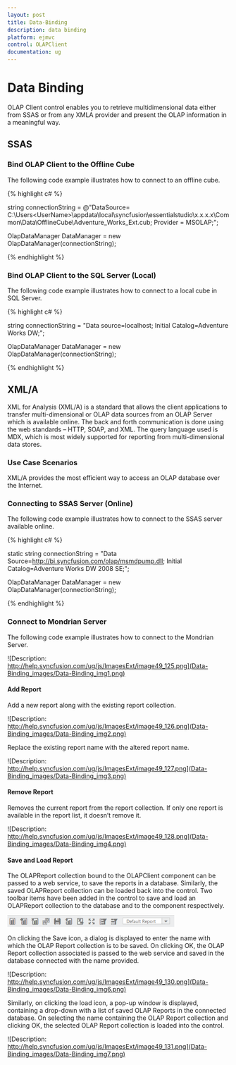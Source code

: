 ```yaml
---
layout: post
title: Data-Binding
description: data binding
platform: ejmvc
control: OLAPClient
documentation: ug
---
```


# Data Binding

OLAP Client control enables you to retrieve multidimensional data either from SSAS or from any XMLA provider and present the OLAP information in a meaningful way.

## SSAS

### Bind OLAP Client to the Offline Cube

The following code example illustrates how to connect to an offline cube.


{% highlight c# %}

string connectionString = @"DataSource= C:\Users\<UserName>\appdata\local\syncfusion\essentialstudio\x.x.x.x\Common\Data\OfflineCube\Adventure_Works_Ext.cub; Provider = MSOLAP;";

OlapDataManager DataManager = new OlapDataManager(connectionString);

{% endhighlight %}

### Bind OLAP Client to the SQL Server (Local)

The following code example illustrates how to connect to a local cube in SQL Server.

{% highlight c# %}

string connectionString = "Data source=localhost; Initial Catalog=Adventure Works DW;";

OlapDataManager DataManager = new OlapDataManager(connectionString);

{% endhighlight %}

## XML/A

XML for Analysis (XML/A) is a standard that allows the client applications to transfer multi-dimensional or OLAP data sources from an OLAP Server which is available online. The back and forth communication is done using the web standards – HTTP, SOAP, and XML. The query language used is MDX, which is most widely supported for reporting from multi-dimensional data stores.

### Use Case Scenarios

XML/A provides the most efficient way to access an OLAP database over the Internet.

### Connecting to SSAS Server (Online)

The following code example illustrates how to connect to the SSAS server available online.

{% highlight c# %}

static string connectionString = "Data Source=http://bi.syncfusion.com/olap/msmdpump.dll; Initial Catalog=Adventure Works DW 2008 SE;";   

OlapDataManager DataManager = new OlapDataManager(connectionString);

{% endhighlight %}

### Connect to Mondrian Server

The following code example illustrates how to connect to the Mondrian Server.

![Description: http://help.syncfusion.com/ug/js/ImagesExt/image49_125.png](Data-Binding_images/Data-Binding_img1.png)

#### Add Report

Add a new report along with the existing report collection.

![Description: http://help.syncfusion.com/ug/js/ImagesExt/image49_126.png](Data-Binding_images/Data-Binding_img2.png)

Replace the existing report name with the altered report name.

![Description: http://help.syncfusion.com/ug/js/ImagesExt/image49_127.png](Data-Binding_images/Data-Binding_img3.png)

#### Remove Report

Removes the current report from the report collection. If only one report is available in the report list, it doesn’t remove it.

![Description: http://help.syncfusion.com/ug/js/ImagesExt/image49_128.png](Data-Binding_images/Data-Binding_img4.png)

#### Save and Load Report

The OLAPReport collection bound to the OLAPClient component can be passed to a web service, to save the reports in a database. Similarly, the saved OLAPReport collection can be loaded back into the control. Two toolbar items have been added in the control to save and load an OLAPReport collection to the database and to the component respectively.

![](Data-Binding_images/Data-Binding_img5.png)

On clicking the Save icon, a dialog is displayed to enter the name with which the OLAP Report collection is to be saved. On clicking OK, the OLAP Report collection associated is passed to the web service and saved in the database connected with the name provided. 

![Description: http://help.syncfusion.com/ug/js/ImagesExt/image49_130.png](Data-Binding_images/Data-Binding_img6.png)

Similarly, on clicking the load icon, a pop-up window is displayed, containing a drop-down with a list of saved OLAP Reports in the connected database. On selecting the name containing the OLAP Report collection and clicking OK, the selected OLAP Report collection is loaded into the control.

![Description: http://help.syncfusion.com/ug/js/ImagesExt/image49_131.png](Data-Binding_images/Data-Binding_img7.png)




